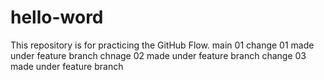 # hello-word
This repository is for practicing the GitHub Flow.
main 01 
change 01 made under feature branch
chnage 02 made under  feature branch
change 03 made under feature branch
